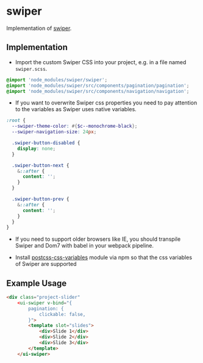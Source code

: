 # swiper

Implementation of [swiper](https://swiperjs.com/).

## Implementation

- Import the custom Swiper CSS into your project, e.g. in a file named `swiper.scss`.

```scss
@import 'node_modules/swiper/swiper';
@import 'node_modules/swiper/src/components/pagination/pagination';
@import 'node_modules/swiper/src/components/navigation/navigation';
```

- If you want to overwrite Swiper css properties you need to pay attention to the
  variables as Swiper uses native variables.

```scss
:root {
  --swiper-theme-color: #{$c--monochrome-black};
  --swiper-navigation-size: 24px;

  .swiper-button-disabled {
    display: none;
  }

  .swiper-button-next {
    &::after {
      content: '';
    }
  }

  .swiper-button-prev {
    &::after {
      content: '';
    }
  }
}
```

- If you need to support older browsers like IE, you should transpile
  Swiper and Dom7 with babel in your webpack pipeline.

- Install [postcss-css-variables](https://www.npmjs.com/package/postcss-css-variables)
  module via npm so that the css variables of Swiper are supported

## Example Usage

```html
<div class="project-slider"
    <ui-swiper v-bind="{
        pagination: {
            clickable: false,
        }">
        <template slot="slides">
            <div>Slide 1</div>
            <div>Slide 2</div>
            <div>Slide 3</div>
        </template>
    </ui-swiper>
```
